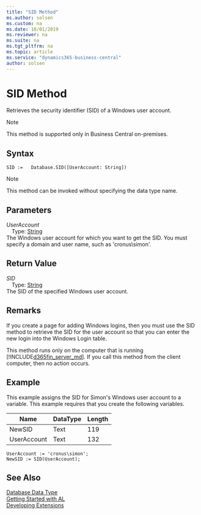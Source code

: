 ```yaml
---
title: "SID Method"
ms.author: solsen
ms.custom: na
ms.date: 10/01/2019
ms.reviewer: na
ms.suite: na
ms.tgt_pltfrm: na
ms.topic: article
ms.service: "dynamics365-business-central"
author: solsen
---
```

[//]: # (START>DO_NOT_EDIT)
[//]: # (IMPORTANT:Do not edit any of the content between here and the END>DO_NOT_EDIT.)
[//]: # (Any modifications should be made in the .xml files in the ModernDev repo.)
# SID Method
Retrieves the security identifier (SID) of a Windows user account.

> [!NOTE]
> This method is supported only in Business Central on-premises.

## Syntax
```
SID :=   Database.SID([UserAccount: String])
```
> [!NOTE]  
> This method can be invoked without specifying the data type name.  
## Parameters
*UserAccount*  
&emsp;Type: [String](../string/string-data-type.md)  
The Windows user account for which you want to get the SID. You must specify a domain and user name, such as 'cronus\\simon'.  


## Return Value
*SID*  
&emsp;Type: [String](../string/string-data-type.md)  
The SID of the specified Windows user account.  


[//]: # (IMPORTANT: END>DO_NOT_EDIT)

## Remarks  
 If you create a page for adding Windows logins, then you must use the SID method to retrieve the SID for the user account so that you can enter the new login into the Windows Login table.  
  
 This method runs only on the computer that is running [!INCLUDE[d365fin_server_md](../../includes/d365fin_server_md.md)]. If you call this method from the client computer, then no action occurs.  
  
## Example  
 This example assigns the SID for Simon's Windows user account to a variable. This example requires that you create the following variables.  
  
|Name|DataType|Length|  
|----------|--------------|------------|  
|NewSID|Text|119|  
|UserAccount|Text|132|  
  
```  
UserAccount := 'cronus\simon';  
NewSID := SID(UserAccount);  
```
## See Also
[Database Data Type](database-data-type.md)  
[Getting Started with AL](../../devenv-get-started.md)  
[Developing Extensions](../../devenv-dev-overview.md)